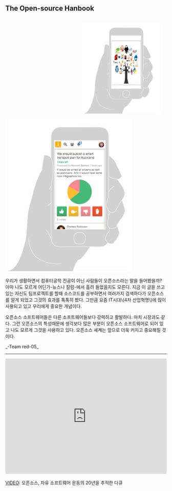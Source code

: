 

## The Open-source Hanbook



<img src='opensource-phone.png' style='float:right; margin: 1em; clear: both; width:250px '>![](/assets/loomio-phone.png)



우리가 생활하면서 컴퓨터공학 전공이 아닌 사람들이 오픈소스라는 말을 들어봤을까? 아마 나도 모르게 어딘가-뉴스나 칼럼-에서 흘려 들었을지도 모른다. 지금 이 글을 쓰고 있는 자신도 팀프로젝트를 할때 소스코드를 공부하면서 여러가지 검색하다가 오픈소스를 알게 되었고 그것의 효과를 톡톡히 봤다. 그만큼 요즘 IT시대\\(4차 산업혁명\\)에 많이 사용되고 있고 우리에게 중요한 개념이다. 



오픈소스 소프트웨어들은 다른 소프트웨어들보다 강력하고 활발하다. 마치 시장과도 같다. 그런 오픈소스의 특성때문에 생각보다 많은 부분이 오픈소스 소프트웨어로 되어 있고 나도 모르게 그것을 사용하고 있다. 오픈소스 세계는 앞으로 더욱 커지고 중요해질 것이다.





\_-Team red-05\_



---



<iframe width="100%" height="360" src="https://www.youtube.com/embed/4ZHloJVhcRY" frameborder="0" allowfullscreen></iframe>

[VIDEO](https://www.youtube.com/watch?v=4ZHloJVhcRY): 오픈소스, 자유 소프트웨어 운동의 20년을 추적한 다큐



